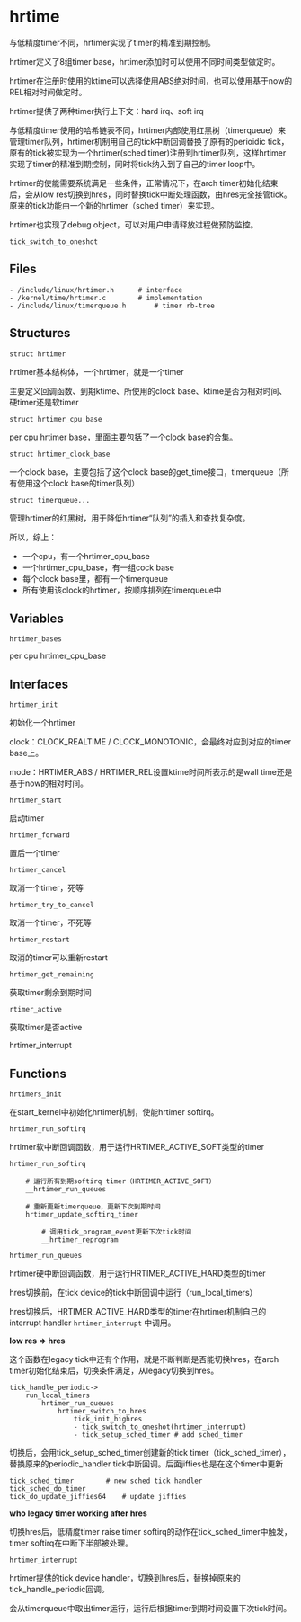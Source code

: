 # hrtime

与低精度timer不同，hrtimer实现了timer的精准到期控制。

hrtimer定义了8组timer base，hrtimer添加时可以使用不同时间类型做定时。

hrtimer在注册时使用的ktime可以选择使用ABS绝对时间，也可以使用基于now的REL相对时间做定时。

hrtimer提供了两种timer执行上下文：hard irq、soft irq

与低精度timer使用的哈希链表不同，hrtimer内部使用红黑树（timerqueue）来管理timer队列，hrtimer机制用自己的tick中断回调替换了原有的perioidic tick，原有的tick被实现为一个hrtimer(sched timer)注册到hrtimer队列，这样hrtimer实现了timer的精准到期控制，同时将tick纳入到了自己的timer loop中。

hrtimer的使能需要系统满足一些条件，正常情况下，在arch timer初始化结束后，会从low res切换到hres，同时替换tick中断处理函数，由hres完全接管tick。原来的tick功能由一个新的hrtimer（sched timer）来实现。

hrtimer也实现了debug object，可以对用户申请释放过程做预防监控。

`tick_switch_to_oneshot`

## Files

```
- /include/linux/hrtimer.h		# interface
- /kernel/time/hrtimer.c		# implementation
- /include/linux/timerqueue.h		# timer rb-tree
```

## Structures

`struct hrtimer`

hrtimer基本结构体，一个hrtimer，就是一个timer

主要定义回调函数、到期ktime、所使用的clock base、ktime是否为相对时间、硬timer还是软timer

`struct hrtimer_cpu_base`

per cpu hrtimer base，里面主要包括了一个clock base的合集。

`struct hrtimer_clock_base`

一个clock base，主要包括了这个clock base的get_time接口，timerqueue（所有使用这个clock base的timer队列）

`struct timerqueue...`

管理hrtimer的红黑树，用于降低hrtimer“队列”的插入和查找复杂度。

所以，综上：
- 一个cpu，有一个hrtimer_cpu_base
- 一个hrtimer_cpu_base，有一组cock base
- 每个clock base里，都有一个timerqueue
- 所有使用该clock的hrtimer，按顺序排列在timerqueue中

## Variables

`hrtimer_bases`

per cpu hrtimer_cpu_base

## Interfaces

`hrtimer_init`

初始化一个hrtimer

clock：CLOCK_REALTIME / CLOCK_MONOTONIC，会最终对应到对应的timer base上。

mode：HRTIMER_ABS / HRTIMER_REL设置ktime时间所表示的是wall time还是基于now的相对时间。

`hrtimer_start`

启动timer

`hrtimer_forward`

置后一个timer

`hrtimer_cancel`

取消一个timer，死等

`hrtimer_try_to_cancel`

取消一个timer，不死等

`hrtimer_restart`

取消的timer可以重新restart

`hrtimer_get_remaining`

获取timer剩余到期时间

`rtimer_active`

获取timer是否active

hrtimer_interrupt

## Functions

`hrtimers_init`

在start_kernel中初始化hrtimer机制，使能hrtimer softirq。

`hrtimer_run_softirq`

hrtimer软中断回调函数，用于运行HRTIMER_ACTIVE_SOFT类型的timer

```
hrtimer_run_softirq

	# 运行所有到期softirq timer（HRTIMER_ACTIVE_SOFT）
	__hrtimer_run_queues

	# 重新更新timerqueue，更新下次到期时间
	hrtimer_update_softirq_timer
		
		# 调用tick_program_event更新下次tick时间
		__hrtimer_reprogram
```

`hrtimer_run_queues`

hrtimer硬中断回调函数，用于运行HRTIMER_ACTIVE_HARD类型的timer

hres切换前，在tick device的tick中断回调中运行（run_local_timers）

hres切换后，HRTIMER_ACTIVE_HARD类型的timer在hrtimer机制自己的interrupt handler `hrtimer_interrupt` 中调用。

**low res => hres**

这个函数在legacy tick中还有个作用，就是不断判断是否能切换hres，在arch timer初始化结束后，切换条件满足，从legacy切换到hres。

```
tick_handle_periodic->
    run_local_timers
        hrtimer_run_queues
            hrtimer_switch_to_hres
                tick_init_highres
                - tick_switch_to_oneshot(hrtimer_interrupt)
                - tick_setup_sched_timer # add sched_timer
```

切换后，会用tick_setup_sched_timer创建新的tick timer（tick_sched_timer），替换原来的periodic_handler tick中断回调。后面jiffies也是在这个timer中更新

```
tick_sched_timer		# new sched tick handler
tick_sched_do_timer
tick_do_update_jiffies64	# update jiffies
```

**who legacy timer working after hres**

切换hres后，低精度timer raise timer softirq的动作在tick_sched_timer中触发，timer softirq在中断下半部被处理。

`hrtimer_interrupt`

hrtimer提供的tick device handler，切换到hres后，替换掉原来的tick_handle_periodic回调。

会从timerqueue中取出timer运行，运行后根据timer到期时间设置下次tick时间。